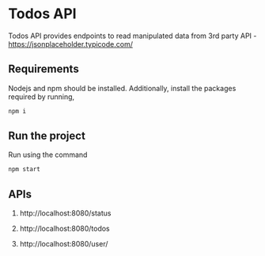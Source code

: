 # Todos API
Todos API provides endpoints to read manipulated data from 3rd party API - https://jsonplaceholder.typicode.com/

## Requirements

Nodejs and npm should be installed. Additionally, install the packages required by running,

```bash
npm i 
```

## Run the project

Run using the command
```bash
npm start
```

## APIs
1. http://localhost:8080/status

2. http://localhost:8080/todos

3. http://localhost:8080/user/<pass-your-user-id>
